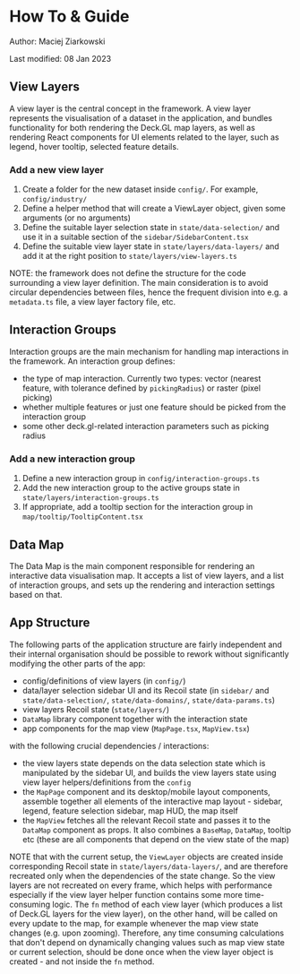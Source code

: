# How To & Guide

Author: Maciej Ziarkowski

Last modified: 08 Jan 2023

## View Layers

A view layer is the central concept in the framework. A view layer represents
the visualisation of a dataset in the application, and bundles functionality for
both rendering the Deck.GL map layers, as well as rendering React components for
UI elements related to the layer, such as legend, hover tooltip, selected
feature details.

### Add a new view layer

1. Create a folder for the new dataset inside `config/`. For example,
   `config/industry/`
2. Define a helper method that will create a ViewLayer object, given some
   arguments (or no arguments)
3. Define the suitable layer selection state in `state/data-selection/` and use
   it in a suitable section of the `sidebar/SidebarContent.tsx`
4. Define the suitable view layer state in `state/layers/data-layers/` and add
   it at the right position to `state/layers/view-layers.ts`

NOTE: the framework does not define the structure for the code surrounding a
view layer definition. The main consideration is to avoid circular dependencies
between files, hence the frequent division into e.g. a `metadata.ts` file, a
view layer factory file, etc.

## Interaction Groups

Interaction groups are the main mechanism for handling map interactions in the
framework. An interaction group defines:

- the type of map interaction. Currently two types: vector (nearest feature,
  with tolerance defined by `pickingRadius`) or raster (pixel picking)
- whether multiple features or just one feature should be picked from the
  interaction group
- some other deck.gl-related interaction parameters such as picking radius

### Add a new interaction group

1. Define a new interaction group in `config/interaction-groups.ts`
2. Add the new interaction group to the active groups state in
   `state/layers/interaction-groups.ts`
3. If appropriate, add a tooltip section for the interaction group in
   `map/tooltip/TooltipContent.tsx`

## Data Map

The Data Map is the main component responsible for rendering an interactive data
visualisation map. It accepts a list of view layers, and a list of interaction
groups, and sets up the rendering and interaction settings based on that.

## App Structure

The following parts of the application structure are fairly independent and
their internal organisation should be possible to rework without significantly
modifying the other parts of the app:

- config/definitions of view layers (in `config/`)
- data/layer selection sidebar UI and its Recoil state (in `sidebar/` and
  `state/data-selection/`, `state/data-domains/`, `state/data-params.ts`)
- view layers Recoil state (`state/layers/`)
- `DataMap` library component together with the interaction state
- app components for the map view (`MapPage.tsx`, `MapView.tsx`)

with the following crucial dependencies / interactions:

- the view layers state depends on the data selection state which is manipulated
  by the sidebar UI, and builds the view layers state using view layer
  helpers/definitions from the `config`
- the `MapPage` component and its desktop/mobile layout components, assemble
  together all elements of the interactive map layout - sidebar, legend, feature
  selection sidebar, map HUD, the map itself
- the `MapView` fetches all the relevant Recoil state and passes it to the
  `DataMap` component as props. It also combines a `BaseMap`, `DataMap`, tooltip
  etc (these are all components that depend on the view state of the map)

NOTE that with the current setup, the `ViewLayer` objects are created inside
corresponding Recoil state in `state/layers/data-layers/`, and are therefore
recreated only when the dependencies of the state change. So the view layers are
not recreated on every frame, which helps with performance especially if the
view layer helper function contains some more time-consuming logic. The `fn`
method of each view layer (which produces a list of Deck.GL layers for the view
layer), on the other hand, will be called on every update to the map, for
example whenever the map view state changes (e.g. upon zooming). Therefore, any
time consuming calculations that don't depend on dynamically changing values
such as map view state or current selection, should be done once when the view
layer object is created - and not inside the `fn` method.

